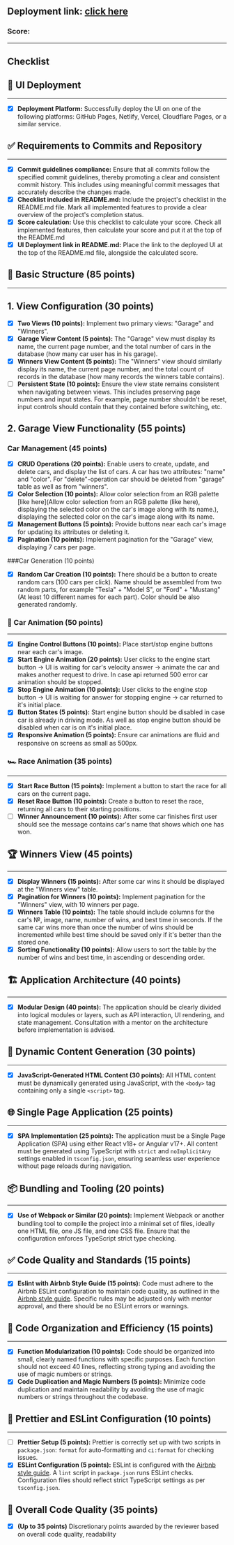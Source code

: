 ## Deployment link: [click here]()
### Score:

---


## Checklist

## 🚀 UI Deployment

---

- [x] __Deployment Platform:__ Successfully deploy the UI on one of the following platforms: GitHub Pages, Netlify, Vercel, Cloudflare Pages, or a similar service.

## ✅ Requirements to Commits and Repository

---
- [x] __Commit guidelines compliance:__ Ensure that all commits follow the specified commit guidelines, thereby promoting a clear and consistent commit history. This includes using meaningful commit messages that accurately describe the changes made.
- [x] __Checklist included in README.md:__ Include the project's checklist in the README.md file. Mark all implemented features to provide a clear overview of the project's completion status.
- [x] __Score calculation:__ Use this checklist to calculate your score. Check all implemented features, then calculate your score and put it at the top of the README.md
- [x] __UI Deployment link in README.md:__ Place the link to the deployed UI at the top of the README.md file, alongside the calculated score.

## 🏁 Basic Structure (85 points)

---

## 1. View Configuration (30 points)
- [x] __Two Views (10 points):__ Implement two primary views: "Garage" and "Winners".
- [x] __Garage View Content (5 points):__ The "Garage" view must display its name, the current page number, and the total number of cars in the database (how many car user has in his garage).
- [x] __Winners View Content (5 points):__ The "Winners" view should similarly display its name, the current page number, and the total count of records in the database (how many records the winners table contains).
- [ ] __Persistent State (10 points):__ Ensure the view state remains consistent when navigating between views. This includes preserving page numbers and input states. For example, page number shouldn't be reset, input controls should contain that they contained before switching, etc.

## 2. Garage View Functionality (55 points)

### __Car Management (45 points)__
- [x] __CRUD Operations (20 points):__ Enable users to create, update, and delete cars, and display the list of cars. A car has two attributes: "name" and "color". For "delete"-operation car should be deleted from "garage" table as well as from "winners".
- [x] __Color Selection (10 points):__ Allow color selection from an RGB palette [like here](Allow color selection from an RGB palette (like here), displaying the selected color on the car's image along with its name.), displaying the selected color on the car's image along with its name.
- [x] __Management Buttons (5 points):__ Provide buttons near each car's image for updating its attributes or deleting it.
- [x] __Pagination (10 points):__ Implement pagination for the "Garage" view, displaying 7 cars per page.

###Car Generation (10 points)

- [x] __Random Car Creation (10 points):__ There should be a button to create random cars (100 cars per click). Name should be assembled from two random parts, for example "Tesla" + "Model S", or "Ford" + "Mustang" (At least 10 different names for each part). Color should be also generated randomly.

### 🚗 Car Animation (50 points)

---
- [x] __Engine Control Buttons (10 points):__ Place start/stop engine buttons near each car's image.
- [x] __Start Engine Animation (20 points):__ User clicks to the engine start button -> UI is waiting for car's velocity answer -> animate the car and makes another request to drive. In case api returned 500 error car animation should be stopped.
- [x] __Stop Engine Animation (10 points):__ User clicks to the engine stop button -> UI is waiting for answer for stopping engine -> car returned to it's initial place.
- [x] __Button States (5 points):__ Start engine button should be disabled in case car is already in driving mode. As well as stop engine button should be disabled when car is on it's initial place.
- [x] __Responsive Animation (5 points):__ Ensure car animations are fluid and responsive on screens as small as 500px.

### 🏎️ Race Animation (35 points)

---

- [x] **Start Race Button (15 points):** Implement a button to start the race for all cars on the current page.
- [x] **Reset Race Button (10 points):** Create a button to reset the race, returning all cars to their starting positions.
- [ ] **Winner Announcement (10 points):** After some car finishes first user should see the message contains car's name that shows which one has won.

## 🏆 Winners View (45 points)

---

- [x] **Display Winners (15 points):** After some car wins it should be displayed at the "Winners view" table.
- [x] **Pagination for Winners (10 points):** Implement pagination for the "Winners" view, with 10 winners per page.
- [x] **Winners Table (10 points):** The table should include columns for the car's №, image, name, number of wins, and best time in seconds. If the same car wins more than once the number of wins should be incremented while best time should be saved only if it's better than the stored one.
- [x] **Sorting Functionality (10 points):** Allow users to sort the table by the number of wins and best time, in ascending or descending order.

## 🏗️ Application Architecture (40 points)

---

- [x] **Modular Design (40 points):** The application should be clearly divided into logical modules or layers, such as API interaction, UI rendering, and state management. Consultation with a mentor on the architecture before implementation is advised.

## 📜 Dynamic Content Generation (30 points)

---

- [x] **JavaScript-Generated HTML Content (30 points):** All HTML content must be dynamically generated using JavaScript, with the `<body>` tag containing only a single `<script>` tag.

## 🌐 Single Page Application (25 points)

---

- [x] **SPA Implementation (25 points):** The application must be a Single Page Application (SPA) using either React v18+ or Angular v17+. All content must be generated using TypeScript with `strict` and `noImplicitAny` settings enabled in `tsconfig.json`, ensuring seamless user experience without page reloads during navigation.

## 📦 Bundling and Tooling (20 points)

---

- [x] **Use of Webpack or Similar (20 points):** Implement Webpack or another bundling tool to compile the project into a minimal set of files, ideally one HTML file, one JS file, and one CSS file. Ensure that the configuration enforces TypeScript strict type checking.

## ✅ Code Quality and Standards (15 points)

---

- [x] **Eslint with Airbnb Style Guide (15 points):** Code must adhere to the Airbnb ESLint configuration to maintain code quality, as outlined in the [Airbnb style guide](https://www.npmjs.com/package/eslint-config-airbnb). Specific rules may be adjusted only with mentor approval, and there should be no ESLint errors or warnings.


## 📏 Code Organization and Efficiency (15 points)

---

- [x] **Function Modularization (10 points):** Code should be organized into small, clearly named functions with specific purposes. Each function should not exceed 40 lines, reflecting strong typing and avoiding the use of magic numbers or strings.
- [x] **Code Duplication and Magic Numbers (5 points):** Minimize code duplication and maintain readability by avoiding the use of magic numbers or strings throughout the codebase.

## 🎨 Prettier and ESLint Configuration (10 points)

---

- [ ] **Prettier Setup (5 points):** Prettier is correctly set up with two scripts in `package.json`: `format` for auto-formatting and `ci:format` for checking issues.
- [x] **ESLint Configuration (5 points):** ESLint is configured with the [Airbnb style guide](https://www.npmjs.com/package/eslint-config-airbnb). A `lint` script in `package.json` runs ESLint checks. Configuration files should reflect strict TypeScript settings as per `tsconfig.json`.

## 🌟 Overall Code Quality (35 points)

- [x] **(Up to 35 points)** Discretionary points awarded by the reviewer based on overall code quality, readability
